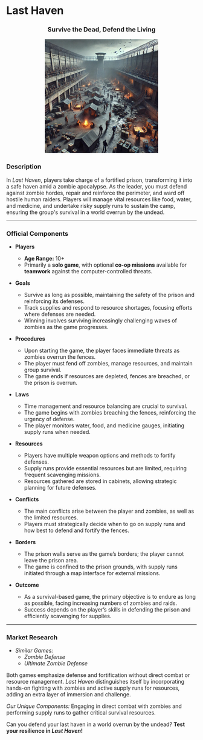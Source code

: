 # Last Haven

<div align="center">
  <h3><strong>Survive the Dead, Defend the Living</strong></h3>
</div>

<div align="center">
  <img src="Last-Haven-Logo.jpg" width="300"/>
</div>

### Description
In *Last Haven*, players take charge of a fortified prison, transforming it into a safe haven amid a zombie apocalypse. As the leader, you must defend against zombie hordes, repair and reinforce the perimeter, and ward off hostile human raiders. Players will manage vital resources like food, water, and medicine, and undertake risky supply runs to sustain the camp, ensuring the group's survival in a world overrun by the undead.

---
### Official Components

- **Players**
  - **Age Range:** 10+  
  - Primarily a **solo game**, with optional **co-op missions** available for **teamwork** against the computer-controlled threats.

- **Goals**
  - Survive as long as possible, maintaining the safety of the prison and reinforcing its defenses.
  - Track supplies and respond to resource shortages, focusing efforts where defenses are needed.
  - Winning involves surviving increasingly challenging waves of zombies as the game progresses.

- **Procedures**
  - Upon starting the game, the player faces immediate threats as zombies overrun the fences.
  - The player must fend off zombies, manage resources, and maintain group survival.
  - The game ends if resources are depleted, fences are breached, or the prison is overrun.

- **Laws**
  - Time management and resource balancing are crucial to survival.
  - The game begins with zombies breaching the fences, reinforcing the urgency of defense.
  - The player monitors water, food, and medicine gauges, initiating supply runs when needed.

- **Resources**
  - Players have multiple weapon options and methods to fortify defenses.
  - Supply runs provide essential resources but are limited, requiring frequent scavenging missions.
  - Resources gathered are stored in cabinets, allowing strategic planning for future defenses.

- **Conflicts**
  - The main conflicts arise between the player and zombies, as well as the limited resources.
  - Players must strategically decide when to go on supply runs and how best to defend and fortify the fences.

- **Borders**
  - The prison walls serve as the game’s borders; the player cannot leave the prison area.
  - The game is confined to the prison grounds, with supply runs initiated through a map interface for external missions.

- **Outcome**
  - As a survival-based game, the primary objective is to endure as long as possible, facing increasing numbers of zombies and raids.
  - Success depends on the player’s skills in defending the prison and efficiently scavenging for supplies.

---
### Market Research

- *Similar Games:*
  - *Zombie Defense*
  - *Ultimate Zombie Defense*

Both games emphasize defense and fortification without direct combat or resource management. *Last Haven* distinguishes itself by incorporating hands-on fighting with zombies and active supply runs for resources, adding an extra layer of immersion and challenge.

*Our Unique Components:* Engaging in direct combat with zombies and performing supply runs to gather critical survival resources.

Can you defend your last haven in a world overrun by the undead? **Test your resilience in *Last Haven*!**
